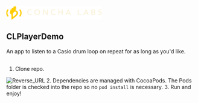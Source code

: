 ![MacDown logo](https://github.com/scottquintana/CLPlayerDemo/blob/main/ConchaLabsPlayerDemo/Images/clheader.png)
## CLPlayerDemo
An app to listen to a Casio drum loop on repeat for as long as you'd like.
##
1. Clone repo.

![Reverse_URL](https://developers.google.com/identity/sign-in/ios/images/xcode_infotab_url_type_values.png)
2. Dependencies are managed with CocoaPods. The Pods folder is checked into the repo so no `pod install` is necessary.
3. Run and enjoy!

